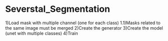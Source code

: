 # Severstal_Segmentation

1)Load mask with multiple channel (one for each class)
	1.1)Masks related to the same image must be merged
2)Create the generator
3)Create the model (unet with multiple classes)
4)Train